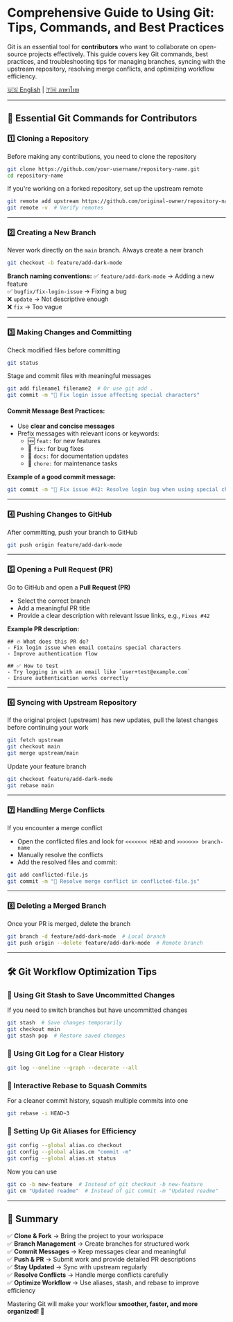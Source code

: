 # **Comprehensive Guide to Using Git: Tips, Commands, and Best Practices**

Git is an essential tool for **contributors** who want to collaborate on open-source projects effectively. This guide covers key Git commands, best practices, and troubleshooting tips for managing branches, syncing with the upstream repository, resolving merge conflicts, and optimizing workflow efficiency.

[🇺🇸 English](./Contributor-guide.md) | [🇹🇭 ภาษาไทย](./Contributor-guide_th.md)

---


## **🔹 Essential Git Commands for Contributors**

### **1️⃣ Cloning a Repository**
Before making any contributions, you need to clone the repository

```sh
git clone https://github.com/your-username/repository-name.git
cd repository-name
```

If you're working on a forked repository, set up the upstream remote

```sh
git remote add upstream https://github.com/original-owner/repository-name.git
git remote -v  # Verify remotes
```

---

### **2️⃣ Creating a New Branch**
Never work directly on the `main` branch. Always create a new branch

```sh
git checkout -b feature/add-dark-mode
```

**Branch naming conventions:**
✅ `feature/add-dark-mode` → Adding a new feature  
✅ `bugfix/fix-login-issue` → Fixing a bug  
❌ `update` → Not descriptive enough  
❌ `fix` → Too vague  

---

### **3️⃣ Making Changes and Committing**

Check modified files before committing

```sh
git status
```

Stage and commit files with meaningful messages

```sh
git add filename1 filename2  # Or use git add .
git commit -m "🔧 Fix login issue affecting special characters"
```

#### **Commit Message Best Practices:**
- Use **clear and concise messages**
- Prefix messages with relevant icons or keywords:
  - 🆕 `feat:` for new features
  - 🐞 `fix:` for bug fixes
  - 📄 `docs:` for documentation updates
  - 🔧 `chore:` for maintenance tasks

**Example of a good commit message:**
```sh
git commit -m "🐞 Fix issue #42: Resolve login bug when using special characters"
```

---

### **4️⃣ Pushing Changes to GitHub**

After committing, push your branch to GitHub

```sh
git push origin feature/add-dark-mode
```

---

### **5️⃣ Opening a Pull Request (PR)**

Go to GitHub and open a **Pull Request (PR)**
- Select the correct branch
- Add a meaningful PR title
- Provide a clear description with relevant Issue links, e.g., `Fixes #42`

**Example PR description:**
```
## 🔥 What does this PR do?
- Fix login issue when email contains special characters
- Improve authentication flow

## ✅ How to test
- Try logging in with an email like `user+test@example.com`
- Ensure authentication works correctly
```

---

### **6️⃣ Syncing with Upstream Repository**

If the original project (upstream) has new updates, pull the latest changes before continuing your work

```sh
git fetch upstream
git checkout main
git merge upstream/main
```

Update your feature branch
```sh
git checkout feature/add-dark-mode
git rebase main
```

---

### **7️⃣ Handling Merge Conflicts**

If you encounter a merge conflict
- Open the conflicted files and look for `<<<<<<< HEAD` and `>>>>>>> branch-name`
- Manually resolve the conflicts
- Add the resolved files and commit:

```sh
git add conflicted-file.js
git commit -m "🔀 Resolve merge conflict in conflicted-file.js"
```

---

### **8️⃣ Deleting a Merged Branch**

Once your PR is merged, delete the branch

```sh
git branch -d feature/add-dark-mode  # Local branch
git push origin --delete feature/add-dark-mode  # Remote branch
```

---

## **🛠️ Git Workflow Optimization Tips**

### **🔹 Using Git Stash to Save Uncommitted Changes**
If you need to switch branches but have uncommitted changes

```sh
git stash  # Save changes temporarily
git checkout main
git stash pop  # Restore saved changes
```

### **🔹 Using Git Log for a Clear History**

```sh
git log --oneline --graph --decorate --all
```

### **🔹 Interactive Rebase to Squash Commits**
For a cleaner commit history, squash multiple commits into one

```sh
git rebase -i HEAD~3
```

### **🔹 Setting Up Git Aliases for Efficiency**

```sh
git config --global alias.co checkout
git config --global alias.cm "commit -m"
git config --global alias.st status
```
Now you can use
```sh
git co -b new-feature  # Instead of git checkout -b new-feature
git cm "Updated readme"  # Instead of git commit -m "Updated readme"
```

---

## **🎯 Summary**
✅ **Clone & Fork** → Bring the project to your workspace  
✅ **Branch Management** → Create branches for structured work  
✅ **Commit Messages** → Keep messages clear and meaningful  
✅ **Push & PR** → Submit work and provide detailed PR descriptions  
✅ **Stay Updated** → Sync with upstream regularly  
✅ **Resolve Conflicts** → Handle merge conflicts carefully  
✅ **Optimize Workflow** → Use aliases, stash, and rebase to improve efficiency  

Mastering Git will make your workflow **smoother, faster, and more organized! 🚀**
